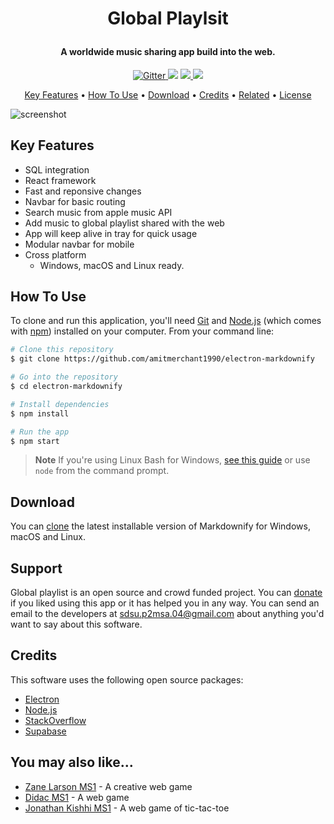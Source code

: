 
<h1 align="center">

  Global Playlsit
  <br>
</h1>

<h4 align="center">A worldwide music sharing app build into the web.</h4>

<p align="center">
  <a href="https://badge.fury.io/js/electron-markdownify">
    <img src="https://badge.fury.io/js/electron-markdownify.svg"
         alt="Gitter">
  </a>
  <a href="https://gitter.im/amitmerchant1990/electron-markdownify"><img src="https://badges.gitter.im/amitmerchant1990/electron-markdownify.svg"></a>
  <a href="https://saythanks.io/to/bullredeyes@gmail.com">
      <img src="https://img.shields.io/badge/SayThanks.io-%E2%98%BC-1EAEDB.svg">
  </a>
  <a href="https://www.paypal.me/AmitMerchant">
    <img src="https://img.shields.io/badge/$-donate-ff69b4.svg?maxAge=2592000&amp;style=flat">
  </a>
</p>

<p align="center">
  <a href="#key-features">Key Features</a> •
  <a href="#how-to-use">How To Use</a> •
  <a href="#download">Download</a> •
  <a href="#credits">Credits</a> •
  <a href="#related">Related</a> •
  <a href="#license">License</a>
</p>

![screenshot](https://media0.giphy.com/media/l3V0megwbBeETMgZa/giphy.gif)

## Key Features

* SQL integration 
* React framework
* Fast and reponsive changes
* Navbar for basic routing
* Search music from apple music API
* Add music to global playlist shared with the web
* App will keep alive in tray for quick usage
* Modular navbar for mobile
* Cross platform
  - Windows, macOS and Linux ready.

## How To Use

To clone and run this application, you'll need [Git](https://git-scm.com) and [Node.js](https://nodejs.org/en/download/) (which comes with [npm](http://npmjs.com)) installed on your computer. From your command line:

```bash
# Clone this repository
$ git clone https://github.com/amitmerchant1990/electron-markdownify

# Go into the repository
$ cd electron-markdownify

# Install dependencies
$ npm install

# Run the app
$ npm start
```

> **Note**
> If you're using Linux Bash for Windows, [see this guide](https://www.howtogeek.com/261575/how-to-run-graphical-linux-desktop-applications-from-windows-10s-bash-shell/) or use `node` from the command prompt.


## Download

You can [clone](https://github.com/ZDC7096/MSP_2) the latest installable version of Markdownify for Windows, macOS and Linux.

## Support

Global playlist is an open source and crowd funded project. You can [donate](https://en.wiktionary.org/wiki/emailware) if you liked using this app or it has helped you in any way. You can send an email to the developers at <sdsu.p2msa.04@gmail.com> about anything you'd want to say about this software.

## Credits

This software uses the following open source packages:

- [Electron](http://electron.atom.io/)
- [Node.js](https://nodejs.org/)
- [StackOverflow](https://stackoverflow.com/)
- [Supabase](https://supabase.com/)


## You may also like...

- [Zane Larson MS1](https://github.com/zane-larson/WebGame) - A creative web game
- [Didac MS1](https://github.com/didacf/P1BG) - A web game
- [Jonathan Kishhi MS1](https://github.com/Jkishi6/Ultimate_Tic-Tac-Toe) - A web game of tic-tac-toe


